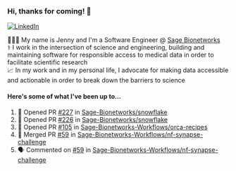 ### Hi, thanks for coming! 👋
[![LinkedIn](https://img.shields.io/badge/-Jenny_V._Medina-0A66C2?style=flat-square?&logo=LinkedIn&logoColor=white)](https://www.linkedin.com/in/jenny-v-medina-a53a0332/)

👩🏻‍💻 My name is Jenny and I'm a Software Engineer @ [Sage Bionetworks](https://sagebionetworks.org/)\
⚕️ I work in the intersection of science and engineering, building and maintaining software for responsible access to medical data in order to facilitate scientific research\
📈 In my work and in my personal life, I advocate for making data accessible and actionable in order to break down the barriers to science

#### Here's some of what I've been up to...

<!--START_SECTION:activity-->
1. 💪 Opened PR [#227](https://github.com/Sage-Bionetworks/snowflake/pull/227) in [Sage-Bionetworks/snowflake](https://github.com/Sage-Bionetworks/snowflake)
2. 💪 Opened PR [#226](https://github.com/Sage-Bionetworks/snowflake/pull/226) in [Sage-Bionetworks/snowflake](https://github.com/Sage-Bionetworks/snowflake)
3. 💪 Opened PR [#105](https://github.com/Sage-Bionetworks-Workflows/orca-recipes/pull/105) in [Sage-Bionetworks-Workflows/orca-recipes](https://github.com/Sage-Bionetworks-Workflows/orca-recipes)
4. 🎉 Merged PR [#59](https://github.com/Sage-Bionetworks-Workflows/nf-synapse-challenge/pull/59) in [Sage-Bionetworks-Workflows/nf-synapse-challenge](https://github.com/Sage-Bionetworks-Workflows/nf-synapse-challenge)
5. 🗣 Commented on [#59](https://github.com/Sage-Bionetworks-Workflows/nf-synapse-challenge/pull/59#issuecomment-3008914117) in [Sage-Bionetworks-Workflows/nf-synapse-challenge](https://github.com/Sage-Bionetworks-Workflows/nf-synapse-challenge)
<!--END_SECTION:activity-->
